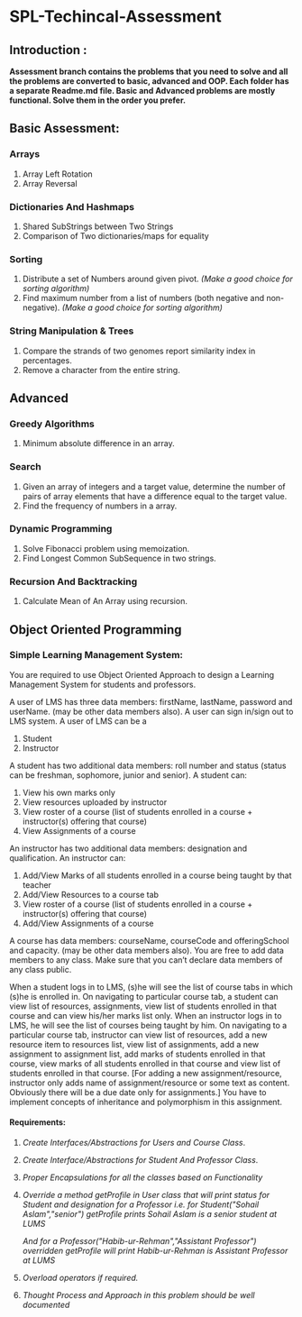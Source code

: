 # SPL-Techincal-Assessment

## Introduction :

**Assessment branch contains the problems that you need to solve and all
the problems are converted to basic, advanced and OOP. Each folder has
a separate Readme.md file. Basic and Advanced problems are mostly functional.
Solve them in the order you prefer.**

## Basic Assessment:

### Arrays

1. Array Left Rotation
2. Array Reversal

### Dictionaries And Hashmaps

1. Shared SubStrings between Two Strings
2. Comparison of Two dictionaries/maps for equality

### Sorting

1. Distribute a set of Numbers around given pivot.
   _(Make a good choice for sorting algorithm)_
2. Find maximum number from a list of numbers (both negative and non-negative).
   _(Make a good choice for sorting algorithm)_

### String Manipulation & Trees

1. Compare the strands of two genomes report similarity index in percentages.
2. Remove a character from the entire string.

## Advanced

### Greedy Algorithms

1. Minimum absolute difference in an array.

### Search

1. Given an array of integers and a target value, determine the number of pairs of array elements that have a difference equal to the target value.
2. Find the frequency of numbers in a array.

### Dynamic Programming

1. Solve Fibonacci problem using memoization.
2. Find Longest Common SubSequence in two strings.

### Recursion And Backtracking

1. Calculate Mean of An Array using recursion.

## Object Oriented Programming

### Simple Learning Management System:

You are required to use Object Oriented Approach to design a Learning
Management System for students and professors.

A user of LMS has three data members: firstName, lastName, password and userName. (may be other
data members also). A user can sign in/sign out to LMS system.
A user of LMS can be a

1. Student
2. Instructor

A student has two additional data members: roll number and status (status can be freshman,
sophomore, junior and senior). A student can:

1.  View his own marks only
2.  View resources uploaded by instructor
3.  View roster of a course (list of students enrolled in a course + instructor(s) offering that course)
4.  View Assignments of a course

An instructor has two additional data members: designation and qualification. An instructor can:

1. Add/View Marks of all students enrolled in a course being taught by that teacher
2. Add/View Resources to a course tab
3. View roster of a course (list of students enrolled in a course + instructor(s) offering that course)
4. Add/View Assignments of a course

A course has data members: courseName, courseCode and offeringSchool and capacity. (may be other
data members also).
You are free to add data members to any class. Make sure that you can’t declare data members of any
class public.

When a student logs in to LMS, (s)he will see the list of course tabs in which (s)he is enrolled in. On
navigating to particular course tab, a student can view list of resources, assignments, view list of
students enrolled in that course and can view his/her marks list only.
When an instructor logs in to LMS, he will see the list of courses being taught by him. On navigating to a
particular course tab, instructor can view list of resources, add a new resource item to resources list,
view list of assignments, add a new assignment to assignment list, add marks of students enrolled in that
course, view marks of all students enrolled in that course and view list of students enrolled in that
course. [For adding a new assignment/resource, instructor only adds name of assignment/resource or
some text as content. Obviously there will be a due date only for assignments.]
You have to implement concepts of inheritance and polymorphism in this assignment.

#### Requirements:

1. _Create Interfaces/Abstractions for Users and Course Class_.
2. _Create Interface/Abstractions for Student And Professor Class_.
3. _Proper Encapsulations for all the classes based on Functionality_
4. _Override a method getProfile in User class that will print status for Student_
   _and designation for a Professor_
   _i.e. for Student("Sohail Aslam","senior") getProfile_
   _prints Sohail Aslam is a senior student at LUMS_

   _And for a Professor("Habib-ur-Rehman","Assistant Professor") overridden_
   _getProfile will print Habib-ur-Rehman is Assistant Professor at LUMS_

5. _Overload operators if required._
6. _Thought Process and Approach in this problem should be well documented_
